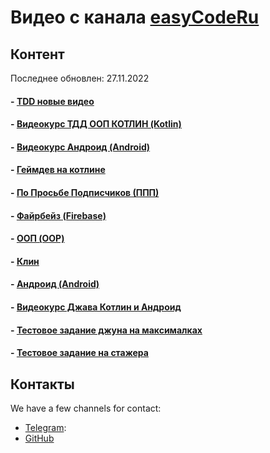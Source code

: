 # Видео с канала [easyCodeRu](https://www.youtube.com/c/easycoderu)
## Контент
Последнее обновлен: 27.11.2022

#### - [TDD новые видео](videos_tdd_new.md)
#### - [Видеокурс ТДД ООП КОТЛИН (Kotlin)](videos_kotlin_from_zero2hero.md)
#### - [Видеокурс Андроид (Android)](videos_android_course.md)
#### - [Геймдев на котлине](videos_game_dev.md)
#### - [По Просьбе Подписчиков (ППП)](videos_requested_by_subsribers.md)
#### - [Файрбейз (Firebase)](videos_firebase.md)
#### - [ООП (OOP)](videos_oop.md)
#### - [Клин](videos_clean.md)
#### - [Андроид (Android)](videos_android.md)
#### - [Видеокурс Джава Котлин и Андроид](videos_java_kotlin_course.md)
#### - [Тестовое задание джуна на максималках](videos_jun_test_task.md)
#### - [Тестовое задание на стажера ](videos_jun2_test_task.md)

## Контакты
We have a few channels for contact:

- [Telegram](https://t.me/easyCodeRu):
- [GitHub](https://github.com/johnnysc)